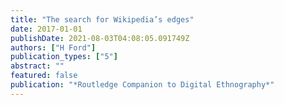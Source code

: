 ```yaml
---
title: "The search for Wikipedia’s edges"
date: 2017-01-01
publishDate: 2021-08-03T04:08:05.091749Z
authors: ["H Ford"]
publication_types: ["5"]
abstract: ""
featured: false
publication: "*Routledge Companion to Digital Ethnography*"
---
```


